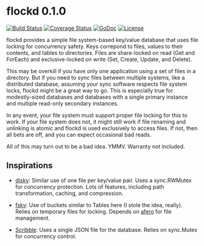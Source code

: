 flockd 0.1.0
============

[![Build Status](https://travis-ci.org/iovation/flockd.svg)](https://travis-ci.org/iovation/flockd)
[![Coverage Status](https://coveralls.io/repos/github/iovation/flockd/badge.svg)](https://coveralls.io/github/iovation/flockd)
[![GoDoc](https://godoc.org/github.com/iovation/flockd?status.svg)](https://godoc.org/github.com/iovation/flockd)
[![License](https://img.shields.io/github/license/iovation/flockd.svg)](https://github.com/iovation/flockd/blob/master/LICENSE.md)

flockd provides a simple file system-based key/value database that uses file
locking for concurrency safety. Keys correpond to files, values to their
contents, and tables to directories. Files are share-locked on read (Get and
ForEach) and exclusive-locked on write (Set, Create, Update, and Delete).

This may be overkill if you have only one application using a set of files in a
directory. But if you need to sync files between multiple systems, like a
distributed database, assuming your sync software respects file system locks,
flockd might be a great way to go. This is especially true for modestly-sized
databases and databases with a single primary instance and multiple read-only
secondary instances.

In any event, your file system must support proper file locking for this to
work. If your file system does not, it might still work if file renaming and
unlinking is atomic and flockd is used exclusively to access files. If not, then
all bets are off, and you can expect occasional bad reads.

All of this may turn out to be a bad idea. YMMV. Warranty not included.

Inspirations
------------

*   [diskv](https://github.com/peterbourgon/diskv): Similar use of one file per
    key/value pair. Uses a sync.RWMutex for concurrency protection. Lots of
    features, including path transformation, caching, and compression.

*   [fskv](https://github.com/nickalie/fskv): Use of buckets similar to Tables
    here (I stole the idea, really). Relies on temporary files for locking.
    Depends on [afero](https://github.com/spf13/afero) for file management.

*   [Scribble](https://github.com/nanobox-io/golang-scribble): Uses a single
    JSON file for the database. Relies on sync.Mutex for concurrency control.

